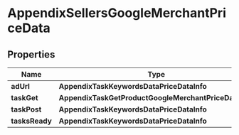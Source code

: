 # AppendixSellersGoogleMerchantPriceData


## Properties

| Name | Type | Description | Notes |
|------------ | ------------- | ------------- | -------------|
**adUrl** | **AppendixTaskKeywordsDataPriceDataInfo** |  |[optional]|
**taskGet** | **AppendixTaskGetProductGoogleMerchantPriceDataInfo** |  |[optional]|
**taskPost** | **AppendixTaskKeywordsDataPriceDataInfo** |  |[optional]|
**tasksReady** | **AppendixTaskKeywordsDataPriceDataInfo** |  |[optional]|